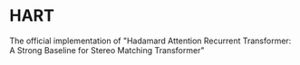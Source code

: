 # HART
The official implementation of "Hadamard Attention Recurrent Transformer: A Strong Baseline for Stereo Matching Transformer"
